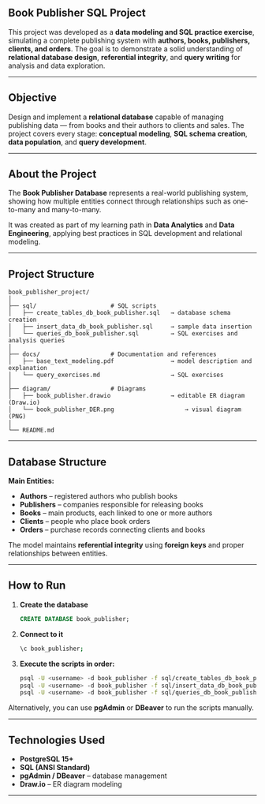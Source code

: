 ## Book Publisher SQL Project

This project was developed as a **data modeling and SQL practice exercise**, simulating a complete publishing system with **authors, books, publishers, clients, and orders**.
The goal is to demonstrate a solid understanding of **relational database design**, **referential integrity**, and **query writing** for analysis and data exploration.

---

## Objective

Design and implement a **relational database** capable of managing publishing data — from books and their authors to clients and sales.
The project covers every stage: **conceptual modeling**, **SQL schema creation**, **data population**, and **query development**.

---

## About the Project

The **Book Publisher Database** represents a real-world publishing system, showing how multiple entities connect through relationships such as one-to-many and many-to-many.

It was created as part of my learning path in **Data Analytics** and **Data Engineering**, applying best practices in SQL development and relational modeling.

---

## Project Structure

```
book_publisher_project/
│
├── sql/                     # SQL scripts
│   ├── create_tables_db_book_publisher.sql   → database schema creation
│   ├── insert_data_db_book_publisher.sql     → sample data insertion
│   └── queries_db_book_publisher.sql         → SQL exercises and analysis queries
│
├── docs/                    # Documentation and references
│   ├── base_text_modeling.pdf                → model description and explanation
│   └── query_exercises.md                    → SQL exercises
│
├── diagram/                 # Diagrams
│   ├── book_publisher.drawio                 → editable ER diagram (Draw.io)
│   └── book_publisher_DER.png                    → visual diagram (PNG)
│
└── README.md
```

---

## Database Structure

**Main Entities:**

* **Authors** – registered authors who publish books
* **Publishers** – companies responsible for releasing books
* **Books** – main products, each linked to one or more authors
* **Clients** – people who place book orders
* **Orders** – purchase records connecting clients and books

The model maintains **referential integrity** using **foreign keys** and proper relationships between entities.

---

## How to Run

1. **Create the database**

   ```sql
   CREATE DATABASE book_publisher;
   ```

2. **Connect to it**

   ```bash
   \c book_publisher;
   ```

3. **Execute the scripts in order:**

   ```bash
   psql -U <username> -d book_publisher -f sql/create_tables_db_book_publisher.sql
   psql -U <username> -d book_publisher -f sql/insert_data_db_book_publisher.sql
   psql -U <username> -d book_publisher -f sql/queries_db_book_publisher.sql
   ```

Alternatively, you can use **pgAdmin** or **DBeaver** to run the scripts manually.

---

## Technologies Used

* **PostgreSQL 15+**
* **SQL (ANSI Standard)**
* **pgAdmin / DBeaver** – database management
* **Draw.io** – ER diagram modeling

---
